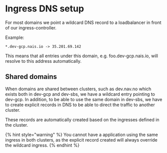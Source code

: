 # Ingress DNS setup

For most domains we point a wildcard DNS record to a loadbalancer in front of our ingress-controller.

Example:

`*.dev-gcp.nais.io -> 35.201.69.142`

This means that all entries under this domain, e.g. foo.dev-gcp.nais.io, will resolve to this address automatically.

## Shared domains

When domains are shared between clusters, such as dev.nav.no which exists both in dev-gcp and dev-sbs, we have a wildcard entry pointing to dev-gcp. In addition, to be able to use the same domain in dev-sbs, we have to create explicit records in DNS to be able to direct the traffic to another cluster.

These records are automatically created based on the ingresses defined in the cluster.

{% hint style="warning" %}
You cannot have a application using the same ingress in both clusters, as the explicit record created will always override the wildcard ingress.
{% endhint %}

